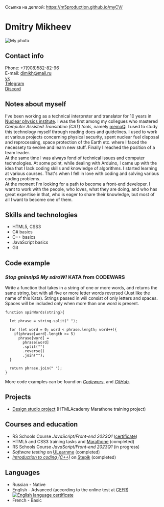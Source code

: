 Ссылка на деплой:
https://m5production.github.io/myCV/

# Dmitry Mikheev

![My photo](/assets/images/my-avatar.jpg)

## Contact info
   Phone: +7(908)582-82-96\
   E-mail: dimikh@mail.ru\
   [vk](https://vk.com/dimikh)\
   [Telegram](https://t.me/m5production86)\
   [Discord](@m5production#6990)  

## Notes about myself  
   I've been working as a technical interpreter and translator for 10 years in [Nuclear physics institute](http://vniitf.ru/en). I was the first among my collegues who mastered *Computer Assisted Translation (CAT) tools*, namely [memoQ](https://www.memoq.com/). I used to study this technology myself through reading docs and guidelines. I used to work at various projects concerning physical security, spent nuclear fuel disposal and reprocessing, space protection of the Earth etc. where I faced the necessety to evolve and learn new stuff. Finally I reached the position of a team leader.  
   At the same time I was always fond of technical issues and computer technologies. At some point, while dealing with Arduino, I came up with the idea that I lack coding skills and knowledge of algorithms. I started learning at various courses. That's when I fell in love with coding and solving various coding problems.  
   At the moment I'm looking for a path to become a front-end developer. I want to work with the people, who loves, what they are doing, and who has great expertise in that,  who is eager to share their knowledge, but most of all I want to become one of them.  

## Skills and technologies
- HTML5, CSS3
- C# basics
- C++ basics
- JavaScript basics
- Git

## Code example
### *Stop gninnipS My sdroW!* KATA from CODEWARS
   Write a function that takes in a string of one or more words, and returns the same string, but with all five or more letter words reversed (Just like the name of this Kata). Strings passed in will consist of only letters and spaces. Spaces will be included only when more than one word is present.  
```
function spinWords(string){
  
  let phrase = string.split(" ");
  
  for (let word = 0; word < phrase.length; word++){
    if(phrase[word].length >= 5)
      phrase[word] = 
        phrase[word]
        .split("")
        .reverse()
        .join("");
  }
  
  return phrase.join(" ");
}
```
More code examples can be found on *[Codewars](https://www.codewars.com/users/m5production)*, and *[GitHub](https://github.com/m5production)*.  

## Projects
- [Design studio project](https://github.com/m5production/MarathonHTMLAcademy5) (HTMLAcademy Marathone training project)  

## Courses and education
- RS Schools Course *JavaScript/Front-end 2023Q1* ([certificate](/assets/certificates/JS-RSSchool-certificate-stage0.pdf))
- HTML5 and CSS3 training tasks and [Marathone](https://up.htmlacademy.ru/markup-marathon/1) (completed)
- RS Schools Course *JavaScript/Front-end 2023Q1* (in progress)
- *Software testing* on [ULearnme](https://ulearn.me/) (completed)
- *[Introduction to coding (C++)](/cpp-certificate.pdf)* on [Stepik](https://stepik.org/course/363/promo) (completed)

## Languages
- Russian - Native
- English - Advanced (according to the online test at [CEFR](https://www.efset.org/quick-check/))  
[![English language certificate](english-certificate.png)](https://www.efset.org/quick-check/)  
- French - Basic
